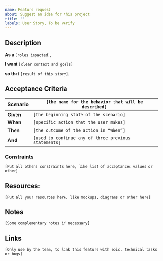 ```yaml
---
name: Feature request
about: Suggest an idea for this project
title: ''
labels: User Story, To be verify
---
```


## Description

**As a** `[roles impacted]`,

**I want** `[clear context and goals]`

**so that** `[result of this story]`.

## Acceptance Criteria

 **Scenario** | `[the name for the behavior that will be described]`
 ------------ | -------------------------------------------------
 **Given**    | `[the beginning state of the scenario]`
 **When**     | `[specific action that the user makes]`
 **Then**     | `[the outcome of the action in “When”]`
 **And**      | `[used to continue any of three previous statements]`

### Constraints

`[Put all others constraints here, like list of acceptances values or other]`

## Resources:

`[Put all your resources here, like mockups, diagrams or other here]`

## Notes

`[Some complementary notes if necessary]`

## Links

`[Only use by the team, to link this feature with epic, technical tasks or bugs]`

